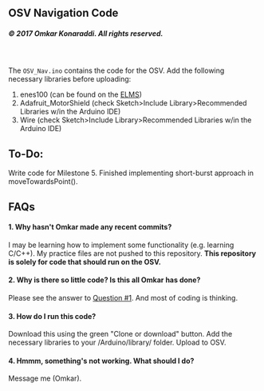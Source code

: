## OSV Navigation Code
##### &copy; 2017 Omkar Konaraddi. All rights reserved.  
<br></br>
The `OSV_Nav.ino` contains the code for the OSV. Add the following necessary
libraries before uploading:
1. enes100 (can be found on the [ELMS](https://myelms.umd.edu/courses/1223708/files/folder/Arduino%20Files))
2. Adafruit_MotorShield (check Sketch>Include Library>Recommended Libraries w/in
    the Arduino IDE)
3. Wire (check Sketch>Include Library>Recommended Libraries w/in
    the Arduino IDE)

## To-Do:
Write code for Milestone 5.
Finished implementing short-burst approach in moveTowardsPoint().

## FAQs

#### 1. Why hasn't Omkar made any recent commits?
I may be learning how to implement some functionality (e.g. learning C/C++).
My practice files are not pushed to this repository. <b>This repository is
solely for code that should run on the OSV.</b>

#### 2. Why is there so little code? Is this all Omkar has done?
Please see the answer to [Question #1](https://github.com/konaraddio/OSV_Nav#1-why-hasnt-omkar-made-any-recent-commits).
And most of coding is thinking.

#### 3. How do I run this code?
Download this using the green "Clone or download" button. Add the necessary
libraries to your /Arduino/library/ folder. Upload to OSV.

#### 4. Hmmm, something's not working. What should I do?
Message me (Omkar).
